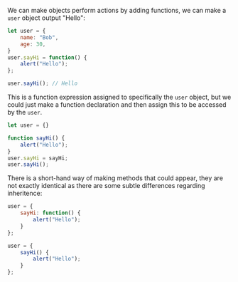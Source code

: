 We can make objects perform actions by adding functions, we can make a `user` object output "Hello":
```javascript
let user = {
	name: "Bob",
	age: 30,
}
user.sayHi = function() {
	alert("Hello");
};

user.sayHi(); // Hello
```
This is a function expression assigned to specifically the `user` object, but we could just make a function declaration and then assign this to be accessed by the `user`.
```javascript
let user = {}

function sayHi() {
	alert("Hello");
}
user.sayHi = sayHi;
user.sayHi();
```
There is a short-hand way of making methods that could appear, they are not exactly identical as there are some subtle differences regarding inheritence:
```javascript
user = {
	sayHi: function() {
		alert("Hello");
	}
};

user = {
	sayHi() {
		alert("Hello");
	}
};
```
